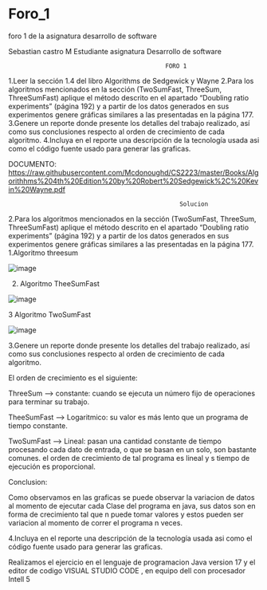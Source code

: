 # Foro_1
foro 1 de la asignatura desarrollo de software 

Sebastian castro M
Estudiante asignatura  Desarrollo de software 

                                                FORO 1 

1.Leer la sección 1.4 del libro Algorithms de Sedgewick y Wayne
2.Para los algoritmos mencionados en la sección (TwoSumFast, ThreeSum, ThreeSumFast) aplique el método descrito en el apartado “Doubling ratio experiments” (página 192) y a partir de los datos generados en sus experimentos genere gráficas similares a las presentadas en la página 177.
3.Genere un reporte donde presente los detalles del trabajo realizado, así como sus conclusiones respecto al orden de crecimiento de cada algoritmo.
4.Incluya en el reporte una descripción de la tecnología usada asi como  el código fuente usado para generar las graficas.

DOCUMENTO: https://raw.githubusercontent.com/Mcdonoughd/CS2223/master/Books/Algorithhms%204th%20Edition%20by%20Robert%20Sedgewick%2C%20Kevin%20Wayne.pdf

                                                    Solucion
 2.Para los algoritmos mencionados en la sección (TwoSumFast, ThreeSum, ThreeSumFast) aplique el método descrito en el apartado “Doubling ratio experiments” (página 192) y a partir de los datos generados en sus experimentos genere gráficas similares a las presentadas en la página 177. 
 1.Algoritmo threesum                                                
                 
![image](https://user-images.githubusercontent.com/53665624/187010028-91a7ecc8-7459-4819-9970-3ef2b1815a3e.png)  

2. Algoritmo TheeSumFast

![image](https://user-images.githubusercontent.com/53665624/187010211-3ae2b706-bd78-4dc2-9ae2-6c43f913dd77.png)

3 Algoritmo TwoSumFast

![image](https://user-images.githubusercontent.com/53665624/187010252-e3fcd934-034e-46a6-b35f-5ab26e38c9ba.png)

3.Genere un reporte donde presente los detalles del trabajo realizado, así como sus conclusiones respecto al orden de crecimiento de cada algoritmo.

El orden de crecimiento es el siguiente:

ThreeSum --> constante: cuando se ejecuta un número fijo de operaciones para terminar su trabajo.

TheeSumFast --> Logaritmico: su valor es más lento que un programa de tiempo constante.

TwoSumFast --> Lineal: pasan una cantidad constante de tiempo procesando cada dato de entrada, o que se basan en un solo, son bastante comunes. el orden de crecimiento de tal
programa es lineal y s tiempo de ejecución es proporcional. 

Conclusion:

Como observamos en las graficas se puede  observar la variacion de datos al momento de ejecutar cada Clase del programa en java, sus datos son en forma de crecimiento tal que n puede tomar valores y estos pueden ser variacion al momento de correr el programa n veces.

4.Incluya en el reporte una descripción de la tecnología usada asi como  el código fuente usado para generar las graficas.

Realizamos el ejercicio en el lenguaje de programacion  Java version 17  y el editor de codigo VISUAL STUDIO CODE  , en equipo dell con procesador Intell 5  


